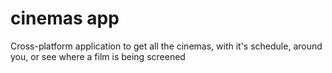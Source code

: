 # cinemas app
Cross-platform application to get all the cinemas, with it's schedule, around you, or see where a film is being screened
